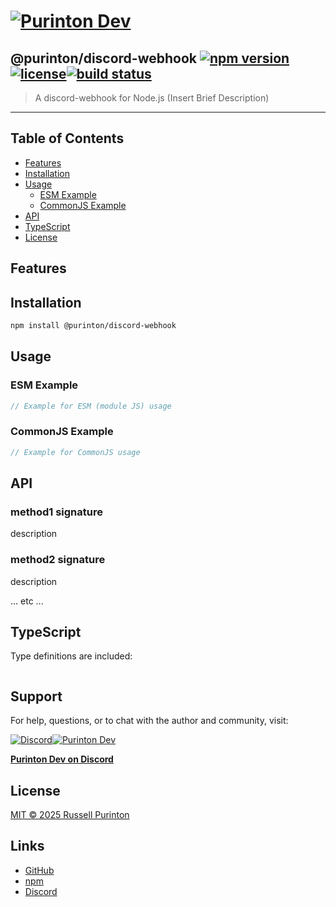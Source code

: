 # [![Purinton Dev](https://purinton.us/logos/brand.png)](https://discord.gg/QSBxQnX7PF)

## @purinton/discord-webhook [![npm version](https://img.shields.io/npm/v/@purinton/discord-webhook.svg)](https://www.npmjs.com/package/@purinton/discord-webhook)[![license](https://img.shields.io/github/license/purinton/discord-webhook.svg)](LICENSE)[![build status](https://github.com/purinton/discord-webhook/actions/workflows/nodejs.yml/badge.svg)](https://github.com/purinton/discord-webhook/actions)

> A discord-webhook for Node.js (Insert Brief Description)

---

## Table of Contents

- [Features](#features)
- [Installation](#installation)
- [Usage](#usage)
  - [ESM Example](#esm-example)
  - [CommonJS Example](#commonjs-example)
- [API](#api)
- [TypeScript](#typescript)
- [License](#license)

## Features

## Installation

```bash
npm install @purinton/discord-webhook
```

## Usage

### ESM Example

```js
// Example for ESM (module JS) usage

```

### CommonJS Example

```js
// Example for CommonJS usage

```

## API

### method1 signature

description

### method2 signature

description

... etc ...

## TypeScript

Type definitions are included:

```ts

```

## Support

For help, questions, or to chat with the author and community, visit:

[![Discord](https://purinton.us/logos/discord_96.png)](https://discord.gg/QSBxQnX7PF)[![Purinton Dev](https://purinton.us/logos/purinton_96.png)](https://discord.gg/QSBxQnX7PF)

**[Purinton Dev on Discord](https://discord.gg/QSBxQnX7PF)**

## License

[MIT © 2025 Russell Purinton](LICENSE)

## Links

- [GitHub](https://github.com/purinton/discord-webhook)
- [npm](https://www.npmjs.com/package/@purinton/discord-webhook)
- [Discord](https://discord.gg/QSBxQnX7PF)
